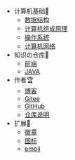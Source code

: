 - 计算机基础🎈
  - [数据结构](/cs408/DataStructure/README.md)
  - [计算机组成原理](/cs408/ComputerComposition/README.md)
  - [操作系统](/cs408/OperatingSystem/README.md)
  - [计算机网络](/cs408/ComputerNetwork/README.md)
- 知识の仓库🎯
  - [前端](/web/README.md)
  - [JAVA](/java/README.md)
- 作者🏆
  - [博客](https://blog.csdn.net/Augenstern_QXL)
  - [Gitee](https://gitee.com/Augenstern-creator)
  - [GitHub](https://github.com/Augenstern-creator)
  - [仓库说明](/README.md)
- 扩展🔮
  - [徽章](https://shields.io/)
  - [图标](https://favicon.io/favicon-converter/)
  - [emoji](https://www.emojiall.com/zh-hans)